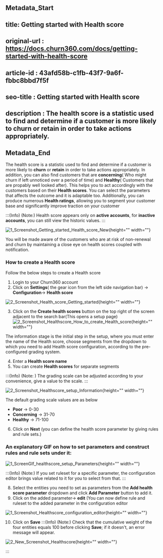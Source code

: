 ## Metadata_Start
## title: Getting started with Health score
## original-url : https://docs.churn360.com/docs/getting-started-with-health-score
## article-id : 43afd58b-c1fb-43f7-9a6f-fbbc8bbd7f5f
## seo-title : Getting started with Health score
## description : The health score is a statistic used to find and determine if a customer is more likely to churn or retain in order to take actions appropriately.
## Metadata_End
The health score is a statistic used to find and determine if a customer is more likely to **churn** or **retain** in order to take actions appropriately. In addition, you can also find customers that are **concerning**( Who might churn if left unnoticed over a period of time) and **Healthy**( Customers that are propably well looked after). This helps you to act accordingly with the customers based on their **Health scores**.  You can select the parameters that affects the outcome and it is adaptable too. Additionally, you can produce numerous **Health ratings**, allowing you to segment your customer base and significantly improve traction on your customer

:::(Info) (Note:)
Health score appears only on **active accounts**, for **inactive accounts**, you can still view the historic values.
:::

![1_Screenshot_Getting_started_Health_score_New](https://cdn.document360.io/b618a27d-7a6e-4dfb-84d1-30d3ef656644/Images/Documentation/1_Screenshot_Getting_started_Health_score_New.png){height="" width=""}

You will be made aware of the customers who are at risk of non-renewal and churn by maintaining a close eye on health scores coupled with notification.

### How to create a Health score 

Follow the below steps to create a Health score 
1. Login to your Churn360 account
2. Click on **Settings**( the gear icon from the left side navigation bar) → **Configuration**→ **Health score**


![2_Screenshot_Health_score_Getting_started](https://cdn.document360.io/b618a27d-7a6e-4dfb-84d1-30d3ef656644/Images/Documentation/2_Screenshot_Health_score_Getting_started.png){height="" width=""}

3. Click on the **Create health scores** button on the top right of the screen adjacent to the search bar(This opens a setup page)
![2_Screenshot_Healthscore_How_to_create_Health_score](https://cdn.document360.io/b618a27d-7a6e-4dfb-84d1-30d3ef656644/Images/Documentation/2_Screenshot_Healthscore_How_to_create_Health_score.png){height="" width=""}

The information stage is the initial step in the setup, where you must enter the name of the Health score, choose segments from the dropdown to which you need to add Health score configuration, according to the pre-configured grading system.

4. Enter a **Health score name** 
5. You can create **Health scores** for separate segments

:::(Info) (Note: )
The grading scale can be adjusted according to your convenience, give a value to the scale.
:::


![2_Screenshot_Healthscore_setup_Information](https://cdn.document360.io/b618a27d-7a6e-4dfb-84d1-30d3ef656644/Images/Documentation/2_Screenshot_Healthscore_setup_Information.png){height="" width=""}

The default grading scale values are as below

* **Poor** → 0-30
* **Concerning** → 31-70
* **Healthy** → 71-100
6. Click on **Next** (you can define the health score parameter by giving rules and rule sets.)

### An explanatory GIF on how to set parameters and construct rules and rule sets under it:

![1_ScreenGIf_healthscore_setup_Parameters](https://cdn.document360.io/b618a27d-7a6e-4dfb-84d1-30d3ef656644/Images/Documentation/1_ScreenGIf_healthscore_setup_Parameters.gif){height="" width=""}

:::(Info) (Note:)
If you set ruleset for a specific parameter, the configuration editor brings value  related to it for you to select from that.
:::

8. Select the entities you need to set as parameters from the **Add health score parameter** dropdown and click **Add Parameter** button to add it.
9. Click on the added parameter→ **edit** (You can now define rule and ruleset to the added parameter in the configuration editor


![1_Screenshot_Healthscore_configuration_editor](https://cdn.document360.io/b618a27d-7a6e-4dfb-84d1-30d3ef656644/Images/Documentation/1_Screenshot_Healthscore_configuration_editor.png){height="" width=""}


10. Click on **Save**
:::(Info) (Note:)
Check that the cumulative weight of the four entities equals 100 before clicking **Save**; if it doesn't, an error message will appear.


![2_New_Screenshot_Healthscore](https://cdn.document360.io/b618a27d-7a6e-4dfb-84d1-30d3ef656644/Images/Documentation/2_New_Screenshot_Healthscore.png){height="" width=""}


:::

